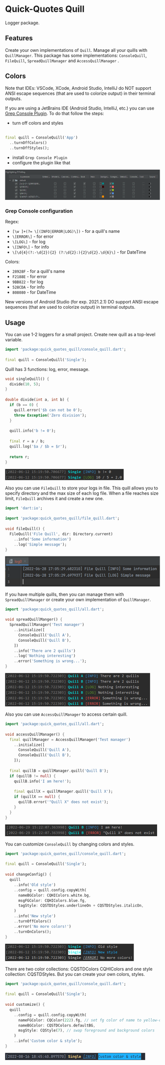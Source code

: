 # Quick-Quotes Quill

Logger package.

## Features

Create your own implementations of `Quill`. Manage all your quills with `QuillManager`. This package
has some implementations: `ConsoleQuill`, `FileQuill`, `SpreadQuillManager` and `AccessQuillManager`
.

## Colors

Note that IDEs: VSCode, XCode, Android Studio, IntelliJ do NOT support ANSI escape sequences (that
are used to colorize output) in their terminal outputs.

If you are using a JetBrains IDE (Android Studio, IntelliJ, etc.) you can use
[Grep Console Plugin](https://plugins.jetbrains.com/plugin/7125-grep-console). To do that follow the
steps:

- turn off colors and styles

```dart

final quill = ConsoleQuill('App')
  ..turnOffColors()
  ..turnOffStyles();
```

- install `Grep Console Plugin`
- configure the plugin like that

<img src="https://raw.githubusercontent.com/bytes7bytes7/quick_quotes_quill/master/screenshots/grep_console.png">

### Grep Console configuration

Regex:

- `[\w ]+(?= \[(INFO|ERROR|LOG)\])` - for a quill's name
- `\[ERROR\]` - for error
- `\[LOG\]` - for log
- `\[INFO\]` - for info
- `\[\d{4}(?:-\d{2}){2} (?:\d{2}:){2}\d{2}.\d{6}\]` - for DateTime

Colors:

- `28928F` - for a quill's name
- `F2188E` - for error
- `9BB822` - for log
- `528CDA` - for info
- `808080` - for DateTime

New versions of Android Studio (for exp. 2021.2.1) DO support ANSI escape sequences (that are used
to colorize output) in terminal outputs.

## Usage

You can use 1-2 loggers for a small project. Create new quill as a top-level variable.

```dart
import 'package:quick_quotes_quill/console_quill.dart';

final quill = ConsoleQuill('Single');
```

Quill has 3 functions: log, error, message.

```dart
void singleQuill() {
  divide(10, 5);
}

double divide(int a, int b) {
  if (b == 0) {
    quill.error('$b can not be 0');
    throw Exception('Zero division');
  }

  quill.info('b != 0');

  final r = a / b;
  quill.log('$a / $b = $r');

  return r;
}
```

<img src="https://raw.githubusercontent.com/bytes7bytes7/quick_quotes_quill/master/screenshots/single_quill.png">

Also you can use `FileQuill` to store your logs in file. This quill allows you to specify directory
and the max size of each log file. When a file reaches size limit, `FileQuill` archives it and
create a new one.

```dart
import 'dart:io';

import 'package:quick_quotes_quill/file_quill.dart';

void fileQuill() {
  FileQuill('File Quill', dir: Directory.current)
    ..info('Some information')
    ..log('Simple message');
}

```

<img src="https://raw.githubusercontent.com/bytes7bytes7/quick_quotes_quill/master/screenshots/file_quill.png">

If you have multiple quills, then you can manage them with `SpreadQuillManager`
or create your own implementation of `QuillManager`.

```dart
import 'package:quick_quotes_quill/all.dart';

void spreadQuillManger() {
  SpreadQuillManager('Test manager')
    ..initialize([
      ConsoleQuill('Quill A'),
      ConsoleQuill('Quill B'),
    ])
    ..info('There are 2 quills')
    ..log('Nothing interesting')
    ..error('Something is wrong...');
}
```

<img src="https://raw.githubusercontent.com/bytes7bytes7/quick_quotes_quill/master/screenshots/spread_manager.png">

Also you can use `AccessQuillManager` to access certain quill.

```dart
import 'package:quick_quotes_quill/all.dart';

void accessQuillManager() {
  final quillManager = AccessQuillManager('Test manager')
    ..initialize([
      ConsoleQuill('Quill A'),
      ConsoleQuill('Quill B'),
    ]);

  final quillB = quillManager.quill('Quill B');
  if (quillB != null) {
    quillB.info('I am here!');

    final quillX = quillManager.quill('Quill X');
    if (quillX == null) {
      quillB.error('"Quill X" does not exist');
    }
  }
}
```

<img src="https://raw.githubusercontent.com/bytes7bytes7/quick_quotes_quill/master/screenshots/access_manager.png">

You can customize `ConsoleQuill` by changing colors and styles.

```dart
import 'package:quick_quotes_quill/console_quill.dart';

final quill = ConsoleQuill('Single');

void changeConfig() {
  quill
    ..info('Old style')
    ..config = quill.config.copyWith(
      nameBGColor: CQHIColors.white.bg,
      msgFGColor: CQHIColors.blue.fg,
      tagStyle: CQSTDStyles.underlineOn + CQSTDStyles.italicOn,
    )
    ..info('New style')
    ..turnOffColors()
    ..error('No more colors!')
    ..turnOnColors();
}
```

<img src="https://raw.githubusercontent.com/bytes7bytes7/quick_quotes_quill/master/screenshots/change_config.png">

There are two color collections: CQSTDColors CQHIColors and one style collection: CQSTDStyles. But
you can create your own colors, styles.

```dart
import 'package:quick_quotes_quill/console_quill.dart';

final quill = ConsoleQuill('Single');

void customize() {
  quill
    ..config = quill.config.copyWith(
      nameFGColor: CQColor(222).fg, // set fg color of name to yellow-orange
      nameBGColor: CQSTDColors.defaultBG,
      msgStyle: CQStyle(7), // swap foreground and background colors
    )
    ..info('Custom color & style');
}
```

<img src="https://raw.githubusercontent.com/bytes7bytes7/quick_quotes_quill/master/screenshots/customize.png">